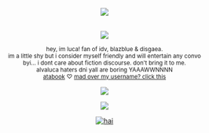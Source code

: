 <p align="center">

<img src="https://komarev.com/ghpvc/?username=alvaiuca&color=dbc286">

<p align="center"

<br> <sup>![](https://64.media.tumblr.com/634112220c07d3e7b50f749c05d893ed/7e2130847fc1824a-7e/s250x400/4f749a1a16f4b4d5066e686fbb9276623a503422.webp)
<br>
<br>hey, im luca! fan of idv, blazblue & disgaea.
<br>im a little shy but i consider myself friendly and will entertain any convo
<br>byi... i dont care about fiction discourse. don't bring it to me. 
<br>alvaluca haters dni yall are boring YAAAWWNNNN
<br>[atabook](https://lucabalsa.atabook.org) ♡ [mad over my username? click this](https://files.catbox.moe/ks0nd2.webp)
<br>
<br> ![](https://guiltygear.wiki.gg/images/2/27/GGXXAC%2B_Type-C_Sidebar_Ky.png?8514a0)
<br>
<br> <sup>![](https://64.media.tumblr.com/634112220c07d3e7b50f749c05d893ed/7e2130847fc1824a-7e/s250x400/4f749a1a16f4b4d5066e686fbb9276623a503422.webp)

<p align="center"

<a href="https://www.last.fm/user/valfen"><img src="https://lastfm-recently-played.vercel.app/api?user=valfen&footer_style=compact_stats&count=1&width=500&loved=true&header_style=none&bg_color=000000" alt="hai"></a>


